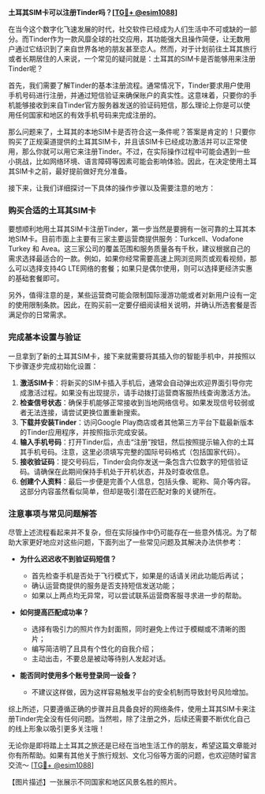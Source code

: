 **土耳其SIM卡可以注册Tinder吗？[[TG💪+ @esim1088](https://t.me/s/esim1088)]**

在当今这个数字化飞速发展的时代，社交软件已经成为人们生活中不可或缺的一部分。而Tinder作为一款风靡全球的社交应用，其功能强大且操作简便，让无数用户通过它结识到了来自世界各地的朋友甚至恋人。然而，对于计划前往土耳其旅行或者长期居住的人来说，一个常见的疑问就是：土耳其的SIM卡是否能够用来注册Tinder呢？

首先，我们需要了解Tinder的基本注册流程。通常情况下，Tinder要求用户使用手机号码进行注册，并通过短信验证来确保账户的真实性。这意味着，只要你的手机能够接收到来自Tinder官方服务器发送的验证码短信，那么理论上你是可以使用任何国家和地区的有效手机号码来完成注册的。

那么问题来了，土耳其的本地SIM卡是否符合这一条件呢？答案是肯定的！只要你购买了正规渠道提供的土耳其SIM卡，并且该SIM卡已经成功激活并可以正常使用，那么你就可以用它来注册Tinder。不过，在实际操作过程中可能会遇到一些小挑战，比如网络环境、语言障碍等因素可能会影响体验。因此，在决定使用土耳其SIM卡之前，最好提前做好充分准备。

接下来，让我们详细探讨一下具体的操作步骤以及需要注意的地方：

### 购买合适的土耳其SIM卡

要想顺利地用土耳其SIM卡注册Tinder，第一步当然是要拥有一张可靠的土耳其本地SIM卡。目前市面上主要有三家主要运营商提供服务：Turkcell、Vodafone Turkey 和 Avea。这三家公司的覆盖范围和服务质量各有千秋，建议根据自己的需求选择最适合的一款。例如，如果你经常需要高速上网浏览网页或观看视频，那么可以选择支持4G LTE网络的套餐；如果只是偶尔使用，则可以选择更经济实惠的基础套餐即可。

另外，值得注意的是，某些运营商可能会限制国际漫游功能或者对新用户设有一定的使用限制条款。因此，在购买前一定要仔细阅读相关说明，并确认所选套餐是否满足你的日常需求。

### 完成基本设置与验证

一旦拿到了新的土耳其SIM卡，接下来就需要将其插入你的智能手机中，并按照以下步骤逐步完成初始化设置：

1. **激活SIM卡**：将新买的SIM卡插入手机后，通常会自动弹出欢迎界面引导你完成激活过程。如果没有出现提示，请手动拨打运营商客服热线查询激活方法。
2. **检查信号状态**：确保手机能够正常接收到当地网络信号。如果发现信号较弱或者无法连接，请尝试更换位置重新搜索。
3. **下载并安装Tinder**：访问Google Play商店或者其他第三方平台下载最新版本的Tinder应用程序，并按照指示完成安装。
4. **输入手机号码**：打开Tinder后，点击“注册”按钮，然后按照提示输入你的土耳其手机号码。注意，这里必须填写完整的国际号码格式（包括国家代码）。
5. **接收验证码**：提交号码后，Tinder会向你发送一条包含六位数字的短信验证码。请确保在此期间保持手机处于开机状态，并及时查收信息。
6. **创建个人资料**：最后一步便是完善个人信息，包括头像、昵称、简介等内容。这部分内容虽然看似简单，但却是吸引潜在匹配对象的关键所在。

### 注意事项与常见问题解答

尽管上述流程看起来并不复杂，但在实际操作中仍可能存在一些意外情况。为了帮助大家更好地应对这些问题，下面列出了一些常见问题及其解决办法供参考：

- **为什么迟迟收不到验证码短信？**
   - 首先检查手机是否处于飞行模式下，如果是的话请关闭此功能后再试；
   - 确认运营商提供的服务是否支持短信发送功能；
   - 如果以上两点均无异常，可以尝试联系运营商客服寻求进一步的帮助。

- **如何提高匹配成功率？**
   - 选择有吸引力的照片作为封面照，同时避免上传过于模糊或不清晰的图片；
   - 编写简洁明了且具有个性化的自我介绍；
   - 主动出击，不要总是被动等待别人发起对话。

- **能否同时使用多个账号登录同一设备？**
   - 不建议这样做，因为这样容易触发平台的安全机制而导致封号风险增加。

综上所述，只要遵循正确的步骤并且具备良好的网络条件，使用土耳其SIM卡来注册Tinder完全没有任何问题。当然啦，除了注册之外，后续还需要不断优化自己的线上形象以吸引更多关注哦！

无论你是即将踏上土耳其之旅还是已经在当地生活工作的朋友，希望这篇文章能对你有所帮助。如果有其他关于旅行规划、文化习俗等方面的问题，也欢迎随时留言交流～ [[TG💪+ @esim1088](https://t.me/s/esim1088)]

【图片描述】一张展示不同国家和地区风景名胜的照片。